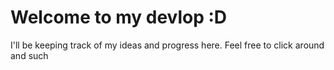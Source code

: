 # Welcome to my devlop :D

I'll be keeping track of my ideas and progress here. Feel free to click around and such
